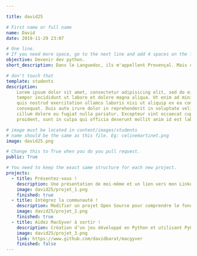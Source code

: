 ```yaml
---

title: david25

# First name or full name
name: David
date: 2019-11-29 23:07

# One line.
# If you need more space, go to the next line and add 4 spaces on the left, as in 'description'.
objective: Devenir dev python.
short_description: Dans le Languedoc, ils m'appellent Provençal. Mais c'est moi qui m'suis gouré en disant mon nom. Sinon, en Bretagne, c'est le Gros Faisan au sud, et au nord, c'est juste Ducon...

# don't touch that
template: students
description:
    Lorem ipsum dolor sit amet, consectetur adipisicing elit, sed do eiusmod
    tempor incididunt ut labore et dolore magna aliqua. Ut enim ad minim veniam,
    quis nostrud exercitation ullamco laboris nisi ut aliquip ex ea commodo
    consequat. Duis aute irure dolor in reprehenderit in voluptate velit esse
    cillum dolore eu fugiat nulla pariatur. Excepteur sint occaecat cupidatat non
    proident, sunt in culpa qui officia deserunt mollit anim id est laborum.

# image must be located in content/images/students
# name should be the same as this file. Eg: celinemartinet.png
image: david25.png

# Change this to True when you do you pull request.
public: True

# You need to keep the exact same structure for each new project.
projects:
  - title: Présentez-vous !
    description: Une présentation de moi-même et un lien vers mon LinkedIn.
    image: david25/projet_1.png
    finished: true
  - title: Intégrez la communauté !
    description: Modifier un projet Open Source pour comprendre le fonctionnement de Git, de Github et des pull requests. 
    image: david25/projet_2.png
    finished: true
  - title: Aidez MacGyver à sortir !
    description: Création d’un jeu développé en Python et utilisant PyGame.
    image: david25/projet_3.png
    link: https://www.github.com/davidbarat/macgyver
    finished: false
---
```

